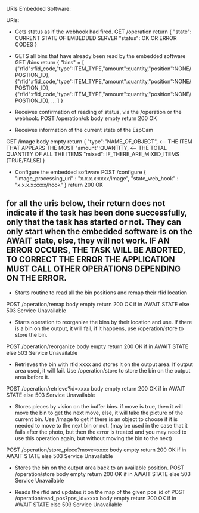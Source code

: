 URIs Embedded Software:

URIs:

- Gets status as if the webhook had fired.
GET /operation
return
{
    "state": CURRENT STATE OF EMBEDDED SERVER
    "status": OK OR ERROR CODES
}
- GETS all bins that have already been read by the embedded software
GET /bins
return
{
    "bins" = [
        {"rfid":rfid_code,"type":ITEM_TYPE,"amount":quantity,"position":NONE/POSTION_ID},
        {"rfid":rfid_code,"type":ITEM_TYPE,"amount":quantity,"position":NONE/POSTION_ID},
        {"rfid":rfid_code,"type":ITEM_TYPE,"amount":quantity,"position":NONE/POSTION_ID},
        ...
    ]
}

- Receives confirmation of reading of status, via the /operation or the webhook.
POST /operation/ok
body empty
return 200 OK

- Receives information of the current state of the EspCam

GET /image
body empty
return
{
    "type":"NAME_OF_OBJECT", <-- THE ITEM THAT APPEARS THE MOST
    "amount":QUANTITY,  <-- THE TOTAL QUANTITY OF ALL THE ITEMS
    "mixed": IF_THERE_ARE_MIXED_ITEMS (TRUE/FALSE)
}

- Configure the embedded software
POST /configure
{
        "image_processing_uri" : "x.x.x.x:xxxx/image",
        "state_web_hook" : "x.x.x.x:xxxx/hook"
}
return 200 OK
## for all the uris below, their return does not indicate if the task has been done successfully, only that the task has started or not. They can only start when the embedded software is on the AWAIT state, else, they will not work. IF AN ERROR OCCURS, THE TASK WILL BE ABORTED, TO CORRECT THE ERROR THE APPLICATION MUST CALL OTHER OPERATIONS DEPENDING ON THE ERROR.

- Starts routine to read all the bin positions and remap their rfid location

POST /operation/remap
body empty
return 200 OK if in AWAIT STATE else 503 Service Unavailable

- Starts operation to reorganize the bins by their location and use. If there is a bin on the output, it will fail, if it happens, use /operation/store to store the bin.

POST /operation/reorganize
body empty
return 200 OK if in AWAIT STATE else 503 Service Unavailable

- Retrieves the bin with rfid xxxx and stores it on the output area. If output area used, it will fail. Use /operation/store to store the bin on the output area before it.

POST /operation/retrieve?id=xxxx
body empty
return 200 OK if in AWAIT STATE else 503 Service Unavailable

- Stores pieces by vision on the buffer bins. if move is true, then it will move the bin to get the next move, else, it will take the picture of the current bin. Use /image to get if there is an object to choose if it is needed to move to the next bin or not. (may be used in the case that it fails after the photo, but then the error is treated and you may need to use this operation again, but without moving the bin to the next)

POST /operation/store_piece?move=xxxx
body empty
return 200 OK if in AWAIT STATE else 503 Service Unavailable


- Stores the bin on the output area back to an available position.
POST /operation/store
body empty
return 200 OK if in AWAIT STATE else 503 Service Unavailable

- Reads the rfid and updates it on the map of the given pos_id of 
POST /operation/read_pos?pos_id=xxxx
body empty
return 200 OK if in AWAIT STATE else 503 Service Unavailable


